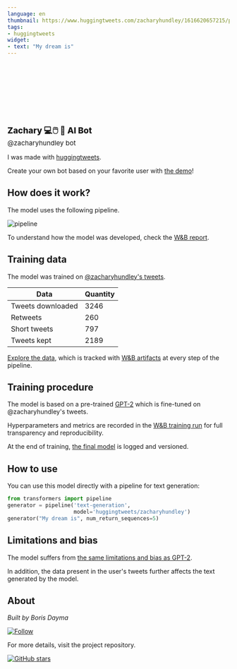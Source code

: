 ```yaml
---
language: en
thumbnail: https://www.huggingtweets.com/zacharyhundley/1616620657215/predictions.png
tags:
- huggingtweets
widget:
- text: "My dream is"
---
```


<div>
<div style="width: 132px; height:132px; border-radius: 50%; background-size: cover; background-image: url('https://pbs.twimg.com/profile_images/1336547084372234241/ZthomfiN_400x400.jpg')">
</div>
<div style="margin-top: 8px; font-size: 19px; font-weight: 800">Zachary 💻🖱️ 🤖 AI Bot </div>
<div style="font-size: 15px">@zacharyhundley bot</div>
</div>

I was made with [huggingtweets](https://github.com/borisdayma/huggingtweets).

Create your own bot based on your favorite user with [the demo](https://colab.research.google.com/github/borisdayma/huggingtweets/blob/master/huggingtweets-demo.ipynb)!

## How does it work?

The model uses the following pipeline.

![pipeline](https://github.com/borisdayma/huggingtweets/blob/master/img/pipeline.png?raw=true)

To understand how the model was developed, check the [W&B report](https://app.wandb.ai/wandb/huggingtweets/reports/HuggingTweets-Train-a-model-to-generate-tweets--VmlldzoxMTY5MjI).

## Training data

The model was trained on [@zacharyhundley's tweets](https://twitter.com/zacharyhundley).

| Data | Quantity |
| --- | --- |
| Tweets downloaded | 3246 |
| Retweets | 260 |
| Short tweets | 797 |
| Tweets kept | 2189 |

[Explore the data](https://wandb.ai/wandb/huggingtweets/runs/2d5adsoe/artifacts), which is tracked with [W&B artifacts](https://docs.wandb.com/artifacts) at every step of the pipeline.

## Training procedure

The model is based on a pre-trained [GPT-2](https://huggingface.co/gpt2) which is fine-tuned on @zacharyhundley's tweets.

Hyperparameters and metrics are recorded in the [W&B training run](https://wandb.ai/wandb/huggingtweets/runs/ni6yl621) for full transparency and reproducibility.

At the end of training, [the final model](https://wandb.ai/wandb/huggingtweets/runs/ni6yl621/artifacts) is logged and versioned.

## How to use

You can use this model directly with a pipeline for text generation:

```python
from transformers import pipeline
generator = pipeline('text-generation',
                     model='huggingtweets/zacharyhundley')
generator("My dream is", num_return_sequences=5)
```

## Limitations and bias

The model suffers from [the same limitations and bias as GPT-2](https://huggingface.co/gpt2#limitations-and-bias).

In addition, the data present in the user's tweets further affects the text generated by the model.

## About

*Built by Boris Dayma*

[![Follow](https://img.shields.io/twitter/follow/borisdayma?style=social)](https://twitter.com/intent/follow?screen_name=borisdayma)

For more details, visit the project repository.

[![GitHub stars](https://img.shields.io/github/stars/borisdayma/huggingtweets?style=social)](https://github.com/borisdayma/huggingtweets)

